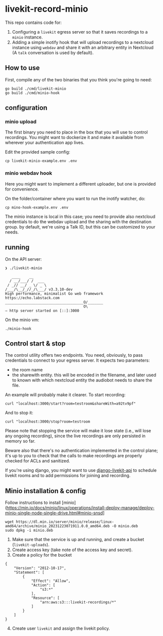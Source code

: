 # livekit-record-minio

This repo contains code for: 

1. Configuring a `livekit` egress server so that it saves recordings to a `minio` instance.
2. Adding a simple inotify hook that will upload recordings to a nextcloud instance using `webdav` and share it with an arbitrary entity in Nextcloud (A `talk` conversation is used by default).

## How to use

First, compile any of the two binaries that you think you're going to need:

```
go build ./cmd/livekit-minio
go build ./cmd/minio-hook
```

## configuration

### minio upload

The first binary you need to place in the box that you will use to control
recordings. You might want to dockerize it and make it available from wherever 
your authentication app lives.

Edit the provided sample config:

```
cp livekit-minio-example.env .env
```

### minio webdav hook

Here you might want to implement a different uploader, but one is provided for convenience.

On the folder/container where you want to run the inotify watcher, do:

```
cp mino-hook-example.env .env
```

The minio instance is local in this case; you need to provide also nextcloud credentials
to do the webdav upload and the sharing with the destination group. by default,
we're using a Talk ID, but this can be customized to your needs.

## running

On the API server:

```
❯ ./livekit-minio

   ____    __
  / __/___/ /  ___
 / _// __/ _ \/ _ \
/___/\__/_//_/\___/ v3.3.10-dev
High performance, minimalist Go web framework
https://echo.labstack.com
____________________________________O/_______
                                    O\
⇨ http server started on [::]:3000
```

On the minio vm:

```
./minio-hook
```

## Control start & stop 

The control utility offers two endpoints. You need, obviously, to pass credentials to connect to your egress server. It expects two parameters:

* the room name
* the sharewith entity. this will be encoded in the filename, and later used to known with which nextcloud entity the audiobot needs to share the file.

An example will probably make it clearer. To start recording:

```
curl "localhost:3000/start?room=testroom&shareWith=a92tv9pf"
```

And to stop it:

```
curl "localhost:3000/stop?room=testroom
```

Please note that stopping the service will make it lose state (i.e., will lose any ongoing recording), since the live recordings are only persisted in memory so far.

Beware also that there's no authentication implemented in the control plane; it's up to you to check that the calls to make recordings are properly checked for ACLs and sanitized.

If you're using django, you might want to use [django-livekit-api](https://github.com/kalikaneko/django-livekit-api) to schedule livekit rooms and to add permissions for joining and recording.

## Minio installation & config 

Follow instructions to install [minio](https://min.io/docs/minio/linux/operations/install-deploy-manage/deploy-minio-single-node-single-drive.html#minio-snsd]

```
wget https://dl.min.io/server/minio/release/linux-amd64/archive/minio_20231223071911.0.0_amd64.deb -O minio.deb
sudo dpkg -i minio.deb
```

1. Make sure that the service is up and running, and create a bucket (`livekit-uploads`).
2. Create access key (take note of the access key and secret).
3. Create a policy for the bucket

```
{
    "Version": "2012-10-17",
    "Statement": [
        {
            "Effect": "Allow",
            "Action": [
                "s3:*"
            ],
            "Resource": [
                "arn:aws:s3:::livekit-recordings/*"
            ]
        }
    ]
}
```
4. Create user `livekit` and assign the livekit policy.
